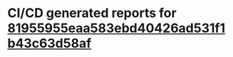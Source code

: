 # CI/CD generated reports for [81955955eaa583ebd40426ad531f1b43c63d58af](https://github.com/hydephp/develop/commit/81955955eaa583ebd40426ad531f1b43c63d58af)
